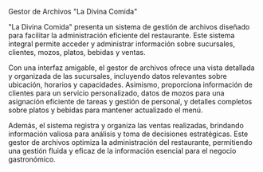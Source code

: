 Gestor de Archivos "La Divina Comida"

"La Divina Comida" presenta un sistema de gestión de archivos diseñado para facilitar la administración eficiente del restaurante. Este sistema integral permite acceder y administrar información sobre sucursales, clientes, mozos, platos, bebidas y ventas.

Con una interfaz amigable, el gestor de archivos ofrece una vista detallada y organizada de las sucursales, incluyendo datos relevantes sobre ubicación, horarios y capacidades. Asimismo, proporciona información de clientes para un servicio personalizado, datos de mozos para una asignación eficiente de tareas y gestión de personal, y detalles completos sobre platos y bebidas para mantener actualizado el menú.

Además, el sistema registra y organiza las ventas realizadas, brindando información valiosa para análisis y toma de decisiones estratégicas. Este gestor de archivos optimiza la administración del restaurante, permitiendo una gestión fluida y eficaz de la información esencial para el negocio gastronómico.
